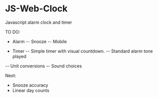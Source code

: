 # JS-Web-Clock
Javascript alarm clock and timer

TO DO:
- Alarm
-- Snooze
-- Mobile

- Timer
-- Simple timer with visual countdown. 
-- Standard alarm tone played

-- Unit conversions
-- Sound choices

Next:
- Snooze accuracy
- Linear day counts
